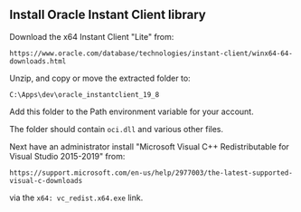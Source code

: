 ## Install Oracle Instant Client library
Download the x64 Instant Client "Lite" from:
```
https://www.oracle.com/database/technologies/instant-client/winx64-64-downloads.html
```

Unzip, and copy or move the extracted folder to:

```
C:\Apps\dev\oracle_instantclient_19_8
```

Add this folder to the Path environment variable for your account.

The folder should contain `oci.dll` and various other files.

Next have an administrator install "Microsoft Visual C++ Redistributable for Visual Studio 2015-2019" from:
```
https://support.microsoft.com/en-us/help/2977003/the-latest-supported-visual-c-downloads
```
via the `x64: vc_redist.x64.exe` link.
